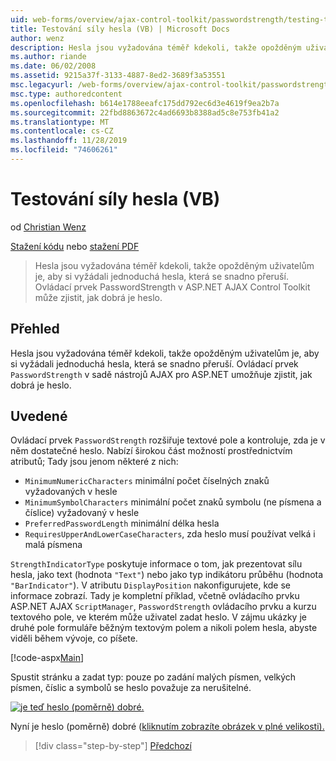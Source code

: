 ```yaml
---
uid: web-forms/overview/ajax-control-toolkit/passwordstrength/testing-the-strength-of-a-password-vb
title: Testování síly hesla (VB) | Microsoft Docs
author: wenz
description: Hesla jsou vyžadována téměř kdekoli, takže opožděným uživatelům je, aby si vyžádali jednoduchá hesla, která se snadno přeruší. Ovládací prvek PasswordStrength v ASP. N...
ms.author: riande
ms.date: 06/02/2008
ms.assetid: 9215a37f-3133-4887-8ed2-3689f3a53551
msc.legacyurl: /web-forms/overview/ajax-control-toolkit/passwordstrength/testing-the-strength-of-a-password-vb
msc.type: authoredcontent
ms.openlocfilehash: b614e1788eeafc175dd792ec6d3e4619f9ea2b7a
ms.sourcegitcommit: 22fbd8863672c4ad6693b8388ad5c8e753fb41a2
ms.translationtype: MT
ms.contentlocale: cs-CZ
ms.lasthandoff: 11/28/2019
ms.locfileid: "74606261"
---
```

# <a name="testing-the-strength-of-a-password-vb"></a>Testování síly hesla (VB)

od [Christian Wenz](https://github.com/wenz)

[Stažení kódu](https://download.microsoft.com/download/9/3/f/93f8daea-bebd-4821-833b-95205389c7d0/PasswordStrength0.vb.zip) nebo [stažení PDF](https://download.microsoft.com/download/2/d/c/2dc10e34-6983-41d4-9c08-f78f5387d32b/passwordstrength0VB.pdf)

> Hesla jsou vyžadována téměř kdekoli, takže opožděným uživatelům je, aby si vyžádali jednoduchá hesla, která se snadno přeruší. Ovládací prvek PasswordStrength v ASP.NET AJAX Control Toolkit může zjistit, jak dobrá je heslo.

## <a name="overview"></a>Přehled

Hesla jsou vyžadována téměř kdekoli, takže opožděným uživatelům je, aby si vyžádali jednoduchá hesla, která se snadno přeruší. Ovládací prvek `PasswordStrength` v sadě nástrojů AJAX pro ASP.NET umožňuje zjistit, jak dobrá je heslo.

## <a name="steps"></a>Uvedené

Ovládací prvek `PasswordStrength` rozšiřuje textové pole a kontroluje, zda je v něm dostatečné heslo. Nabízí širokou část možností prostřednictvím atributů; Tady jsou jenom některé z nich:

- `MinimumNumericCharacters` minimální počet číselných znaků vyžadovaných v hesle
- `MinimumSymbolCharacters` minimální počet znaků symbolu (ne písmena a číslice) vyžadovaný v hesle
- `PreferredPasswordLength` minimální délka hesla
- `RequiresUpperAndLowerCaseCharacters`, zda heslo musí používat velká i malá písmena

`StrengthIndicatorType` poskytuje informace o tom, jak prezentovat sílu hesla, jako text (hodnota `"Text"`) nebo jako typ indikátoru průběhu (hodnota `"BarIndicator"`). V atributu `DisplayPosition` nakonfigurujete, kde se informace zobrazí. Tady je kompletní příklad, včetně ovládacího prvku ASP.NET AJAX `ScriptManager`, `PasswordStrength` ovládacího prvku a kurzu textového pole, ve kterém může uživatel zadat heslo. V zájmu ukázky je druhé pole formuláře běžným textovým polem a nikoli polem hesla, abyste viděli během vývoje, co píšete.

[!code-aspx[Main](testing-the-strength-of-a-password-vb/samples/sample1.aspx)]

Spustit stránku a zadat typ: pouze po zadání malých písmen, velkých písmen, číslic a symbolů se heslo považuje za nerušitelné.

[![je teď heslo (poměrně) dobré.](testing-the-strength-of-a-password-vb/_static/image2.png)](testing-the-strength-of-a-password-vb/_static/image1.png)

Nyní je heslo (poměrně) dobré ([kliknutím zobrazíte obrázek v plné velikosti).](testing-the-strength-of-a-password-vb/_static/image3.png)

> [!div class="step-by-step"]
> [Předchozí](testing-the-strength-of-a-password-cs.md)
